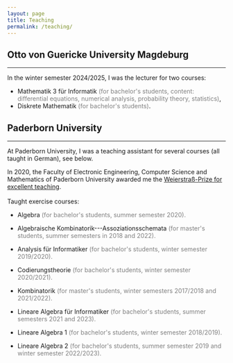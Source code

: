 ```yaml
---
layout: page
title: Teaching
permalink: /teaching/
---
```

## Otto von Guericke University Magdeburg
____

In the winter semester 2024/2025, I was the lecturer for two courses:
- Mathematik 3 für Informatik <span style="color:gray">(for bachelor's students, content: differential equations, numerical analysis, probability theory, statistics)</span>,
- Diskrete Mathematik <span style="color:gray">(for bachelor's students)</span>.

## Paderborn University
____
At Paderborn University, I was a teaching assistant for several courses (all taught in German), see below. 

In 2020, the Faculty of Electronic Engineering, Computer Science and Mathematics of Paderborn University awarded me the [Weierstraß-Prize for excellent teaching](https://www.eim.uni-paderborn.de/en/faculty/studies/weierstrass-prize/weierstrass-prize-2020). 
<br/><br/>
Taught exercise courses:

- Algebra <span style="color:gray">(for bachelor's students, summer semester 2020).</span>

- Algebraische Kombinatorik---Assoziationsschemata <span style="color:gray">(for master's students, summer semesters in 2018 and 2022).</span>

- Analysis für Informatiker <span style="color:gray">(for bachelor's students, winter semester 2019/2020).</span>

- Codierungstheorie <span style="color:gray"> (for bachelor's students, winter semester 2020/2021).</span>

- Kombinatorik <span style="color:gray"> (for master's students, winter semesters 2017/2018 and 2021/2022).</span>

- Lineare Algebra für Informatiker <span style="color:gray">(for bachelor's students, summer semesters 2021 and 2023).</span>

- Lineare Algebra 1 <span style="color:gray">(for bachelor's students, winter semester 2018/2019).</span>

- Lineare Algebra 2 <span style="color:gray">(for bachelor's students, summer semester 2019 and winter semester 2022/2023).</span>
